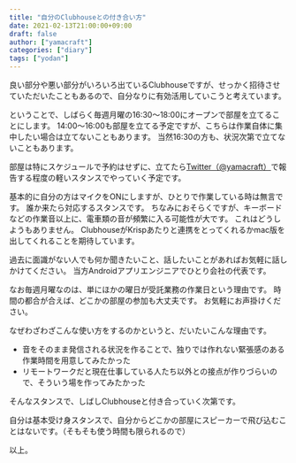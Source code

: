 ```yaml
---
title: "自分のClubhouseとの付き合い方"
date: 2021-02-13T21:00:00+09:00
draft: false
author: ["yamacraft"]
categories: ["diary"]
tags: ["yodan"]
---
```


良い部分や悪い部分がいろいろ出ているClubhouseですが、せっかく招待させていただいたこともあるので、自分なりに有効活用していこうと考えています。

ということで、しばらく毎週月曜の16:30〜18:00にオープンで部屋を立てることにします。
14:00〜16:00も部屋を立てる予定ですが、こちらは作業自体に集中したい場合は立てないこともあります。
当然16:30の方も、状況次第で立てないこともあります。

部屋は特にスケジュールで予約はせずに、立てたら[Twitter（@yamacraft）](https://twitter.com/yamacraft)で報告する程度の軽いスタンスでやっていく予定です。

基本的に自分の方はマイクをONにしますが、ひとりで作業している時は無言です。
誰か来たら対応するスタンスです。
ちなみにおそらくですが、キーボードなどの作業音以上に、電車類の音が頻繁に入る可能性が大です。
これはどうしようもありません。
ClubhouseがKrispあたりと連携をとってくれるかmac版を出してくれることを期待しています。

過去に面識がない人でも何か聞きたいこと、話したいことがあればお気軽に話しかけてください。
当方Androidアプリエンジニアでひとり会社の代表です。

なお毎週月曜なのは、単にほかの曜日が受託業務の作業日という理由です。
時間の都合が合えば、どこかの部屋の参加も大丈夫です。
お気軽にお声掛けください。

なぜわざわざこんな使い方をするのかというと、だいたいこんな理由です。

* 音をそのまま発信される状況を作ることで、独りでは作れない緊張感のある作業時間を用意してみたかった
* リモートワークだと現在仕事している人たち以外との接点が作りづらいので、そういう場を作ってみたかった

そんなスタンスで、しばしClubhouseと付き合っていく次第です。

自分は基本受け身スタンスで、自分からどこかの部屋にスピーカーで飛び込むことはないです。（そもそも使う時間も限られるので）

以上。